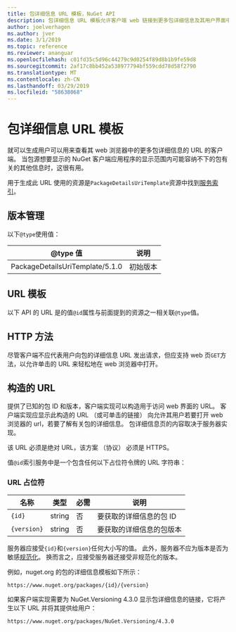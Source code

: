 ```yaml
---
title: 包详细信息 URL 模板，NuGet API
description: 包详细信息 URL 模板允许客户端 web 链接到更多包详细信息及其用户界面中显示
author: joelverhagen
ms.author: jver
ms.date: 3/1/2019
ms.topic: reference
ms.reviewer: ananguar
ms.openlocfilehash: c01fd35c5d96c44279c9d0254f89d8b1b9fe59d8
ms.sourcegitcommit: 2af17c8bb452a538977794bf559cdd78d58f2790
ms.translationtype: MT
ms.contentlocale: zh-CN
ms.lasthandoff: 03/29/2019
ms.locfileid: "58638068"
---
```

# <a name="package-details-url-template"></a>包详细信息 URL 模板

就可以生成用户可以用来查看其 web 浏览器中的更多包详细信息的 URL 的客户端。 当包源想要显示的 NuGet 客户端应用程序的显示范围内可能容纳不下的包有关的其他信息时，这很有用。

用于生成此 URL 使用的资源是`PackageDetailsUriTemplate`资源中找到[服务索引](service-index.md)。

## <a name="versioning"></a>版本管理

以下`@type`使用值：

@type 值                     | 说明
------------------------------- | -----
PackageDetailsUriTemplate/5.1.0 | 初始版本

## <a name="url-template"></a>URL 模板

以下 API 的 URL 是的值`@id`属性与前面提到的资源之一相关联`@type`值。

## <a name="http-methods"></a>HTTP 方法

尽管客户端不应代表用户向包的详细信息 URL 发出请求，但应支持 web 页`GET`方法，以允许单击的 URL 来轻松地在 web 浏览器中打开。

## <a name="construct-the-url"></a>构造的 URL

提供了已知的包 ID 和版本，客户端实现可以构造用于访问 web 界面的 URL。 客户端实现应显示此构造的 URL （或可单击的链接） 向允许其用户若要打开 web 浏览器的 url，若要了解有关包的详细信息。 包详细信息页的内容取决于服务器实现。

该 URL 必须是绝对 URL，该方案 （协议） 必须是 HTTPS。

值`@id`索引服务中是一个包含任何以下占位符令牌的 URL 字符串：

### <a name="url-placeholders"></a>URL 占位符

名称        | 类型    | 必需 | 说明
----------- | ------- | -------- | -----
`{id}`      | string  | 否       | 要获取的详细信息的包 ID
`{version}` | string  | 否       | 要获取的详细信息的包版本

服务器应接受`{id}`和`{version}`任何大小写的值。 此外，服务器不应为版本是否为敏感[规范化](https://docs.microsoft.com/en-us/nuget/reference/package-versioning#normalized-version-numbers)。 换而言之，应接受服务器还接受非规范化的版本。

例如，nuget.org 的包的详细信息模板如下所示：

    https://www.nuget.org/packages/{id}/{version}

如果客户端实现需要为 NuGet.Versioning 4.3.0 显示包详细信息的链接，它将产生以下 URL 并将其提供给用户：

    https://www.nuget.org/packages/NuGet.Versioning/4.3.0
